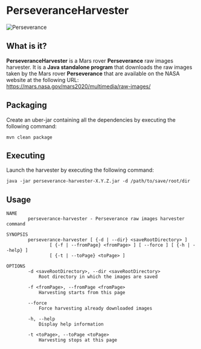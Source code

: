 PerseveranceHarvester
=====================
![Perseverance](https://i.imgur.com/3BWaSgI.png "Image Credit: NASA/JPL-Caltech")

What is it?
-----------
**PerseveranceHarvester** is a Mars rover **Perseverance** raw images harvester. It is a **Java standalone program** that downloads the raw images taken by the Mars rover **Perseverance** that are available on the NASA website at the following URL: <https://mars.nasa.gov/mars2020/multimedia/raw-images/>

Packaging
---------
Create an uber-jar containing all the dependencies by executing the following command:
```
mvn clean package
```

Executing
---------
Launch the harvester by executing the following command:
```
java -jar perseverance-harvester-X.Y.Z.jar -d /path/to/save/root/dir
```

Usage
-----
```
NAME
        perseverance-harvester - Perseverance raw images harvester command

SYNOPSIS
        perseverance-harvester [ {-d | --dir} <saveRootDirectory> ]
                [ {-f | --fromPage} <fromPage> ] [ --force ] [ {-h | --help} ]
                [ {-t | --toPage} <toPage> ]

OPTIONS
        -d <saveRootDirectory>, --dir <saveRootDirectory>
            Root directory in which the images are saved

        -f <fromPage>, --fromPage <fromPage>
            Harvesting starts from this page

        --force
            Force harvesting already downloaded images

        -h, --help
            Display help information

        -t <toPage>, --toPage <toPage>
            Harvesting stops at this page
```